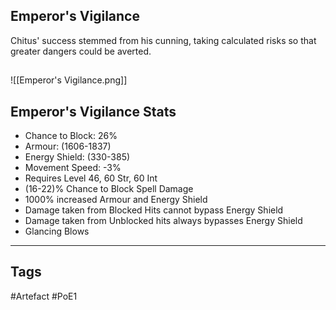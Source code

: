 ## Emperor's Vigilance
Chitus' success stemmed from his cunning, taking calculated risks so that greater dangers could be averted.
##
![[Emperor's Vigilance.png]]
## Emperor's Vigilance Stats
- Chance to Block: 26%
- Armour: (1606-1837)
- Energy Shield: (330-385)
- Movement Speed: -3%
- Requires Level 46, 60 Str, 60 Int
- (16-22)% Chance to Block Spell Damage
- 1000% increased Armour and Energy Shield
- Damage taken from Blocked Hits cannot bypass Energy Shield
- Damage taken from Unblocked hits always bypasses Energy Shield
- Glancing Blows


---
## Tags
#Artefact
#PoE1